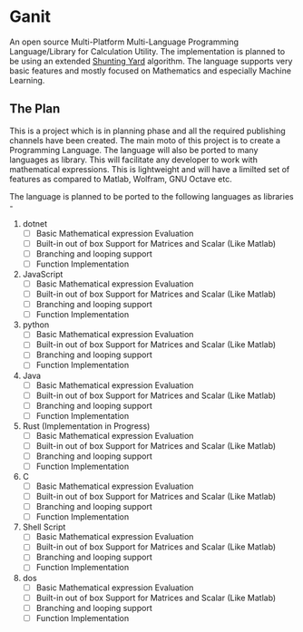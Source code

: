 # Ganit
An open source Multi-Platform Multi-Language Programming Language/Library for Calculation Utility. The implementation is planned to be using an extended [Shunting Yard](https://en.wikipedia.org/wiki/Shunting-yard_algorithm) algorithm. The language supports very basic features and mostly focused on Mathematics and especially Machine Learning.

## The Plan

This is a project which is in planning phase and all the required publishing channels have been created. The main moto of this project is to create a Programming Language. The language will also be ported to many languages as library. This will facilitate any developer to work with mathematical expressions. This is lightweight and will have a limilted set of features as compared to Matlab, Wolfram, GNU Octave etc.

The language is planned to be ported to the following languages as libraries -

1. dotnet
   - [ ] Basic Mathematical expression Evaluation
   - [ ] Built-in out of box Support for Matrices and Scalar (Like Matlab)
   - [ ] Branching and looping support
   - [ ] Function Implementation
  
1. JavaScript
   - [ ] Basic Mathematical expression Evaluation
   - [ ] Built-in out of box Support for Matrices and Scalar (Like Matlab)
   - [ ] Branching and looping support
   - [ ] Function Implementation
  
1. python
   - [ ] Basic Mathematical expression Evaluation
   - [ ] Built-in out of box Support for Matrices and Scalar (Like Matlab)
   - [ ] Branching and looping support
   - [ ] Function Implementation
  
1. Java
   - [ ] Basic Mathematical expression Evaluation
   - [ ] Built-in out of box Support for Matrices and Scalar (Like Matlab)
   - [ ] Branching and looping support
   - [ ] Function Implementation
  
1. Rust (Implementation in Progress)
   - [ ] Basic Mathematical expression Evaluation
   - [ ] Built-in out of box Support for Matrices and Scalar (Like Matlab)
   - [ ] Branching and looping support
   - [ ] Function Implementation
  
1. C
   - [ ] Basic Mathematical expression Evaluation
   - [ ] Built-in out of box Support for Matrices and Scalar (Like Matlab)
   - [ ] Branching and looping support
   - [ ] Function Implementation
  
1. Shell Script
   - [ ] Basic Mathematical expression Evaluation
   - [ ] Built-in out of box Support for Matrices and Scalar (Like Matlab)
   - [ ] Branching and looping support
   - [ ] Function Implementation
  
1. dos
   - [ ] Basic Mathematical expression Evaluation
   - [ ] Built-in out of box Support for Matrices and Scalar (Like Matlab)
   - [ ] Branching and looping support
   - [ ] Function Implementation
